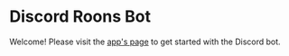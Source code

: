 # Discord Roons Bot

Welcome! Please visit the [app's page](https://github.com/MrBean355/admiralbulldog-sounds/wiki/Discord-Bot) to get started with the Discord bot.
